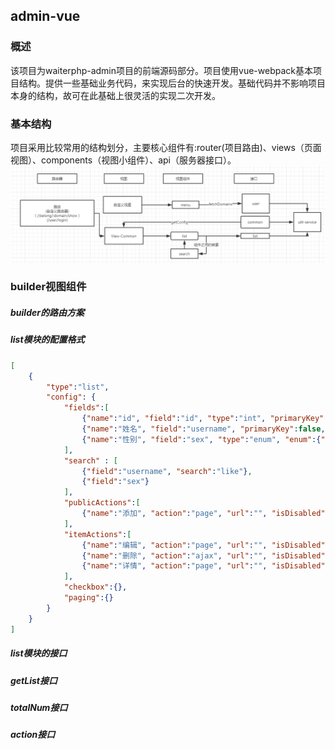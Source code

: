 ## admin-vue

### 概述
该项目为waiterphp-admin项目的前端源码部分。项目使用vue-webpack基本项目结构。提供一些基础业务代码，来实现后台的快速开发。基础代码并不影响项目本身的结构，故可在此基础上很灵活的实现二次开发。

### 基本结构
项目采用比较常用的结构划分，主要核心组件有:router(项目路由)、views（页面视图）、components（视图小组件）、api（服务器接口）。
![struct.png](struct.png)

### builder视图组件

##### builder的路由方案
##### list模块的配置格式
```json
[
    {
        "type":"list",
        "config": {
            "fields":[
                {"name":"id", "field":"id", "type":"int", "primaryKey":true, "fastEdit":false},
                {"name":"姓名", "field":"username", "primaryKey":false, "fastEdit":true},
                {"name":"性别", "field":"sex", "type":"enum", "enum":{"1":"男","2":"女"}}
            ],
            "search" : [
                {"field":"username", "search":"like"},
                {"field":"sex"}
            ],
            "publicActions":[
                {"name":"添加", "action":"page", "url":"", "isDisabled":false}
            ],
            "itemActions":[
                {"name":"编辑", "action":"page", "url":"", "isDisabled":false},
                {"name":"删除", "action":"ajax", "url":"", "isDisabled":false, "confirm":true},
                {"name":"详情", "action":"page", "url":"", "isDisabled":false}
            ],
            "checkbox":{},
            "paging":{}
        }
    }
]
```
##### list模块的接口


##### getList接口

##### totalNum接口

##### action接口